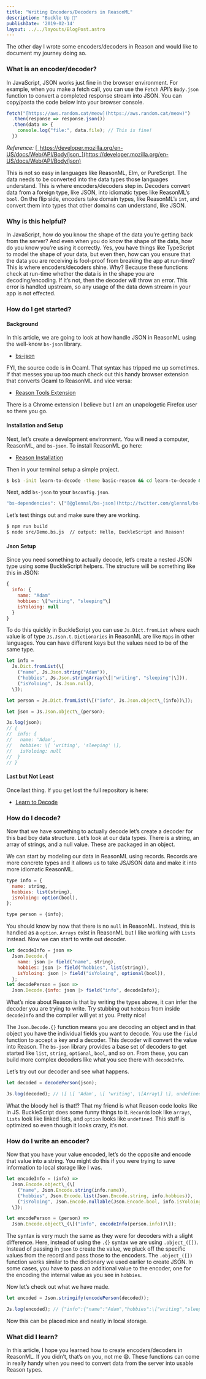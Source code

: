 ```yaml
---
title: "Writing Encoders/Decoders in ReasonML"
description: "Buckle Up 💺"
publishDate: '2019-02-14'
layout: ../../layouts/BlogPost.astro
---
```


The other day I wrote some encoders/decoders in Reason and would like to document my journey doing so.

### What is an encoder/decoder?

In JavaScript, JSON works just fine in the browser environment. For example, when you make a fetch call, you can use the `Fetch` API’s `Body.json` function to convert a completed response stream into JSON. You can copy/pasta the code below into your browser console.

```javascript
fetch("[https://aws.random.cat/meow](https://aws.random.cat/meow)")
  .then(response => response.json())
  .then(data => {
    console.log("file:", data.file); // This is fine!
  })
```

_Reference:_ [_https://developer.mozilla.org/en-US/docs/Web/API/Body/json_](https://developer.mozilla.org/en-US/docs/Web/API/Body/json)

This is not so easy in languages like ReasonML, Elm, or PureScript. The data needs to be converted into the data types those languages understand. This is where encoders/decoders step in. Decoders convert data from a foreign type, like JSON, into idiomatic types like ReasonML’s `bool`. On the flip side, encoders take domain types, like ReasonML’s `int`, and convert them into types that other domains can understand, like JSON.

### Why is this helpful?

In JavaScript, how do you know the shape of the data you’re getting back from the server? And even when you do know the shape of the data, how do you know you’re using it correctly. Yes, you have things like TypeScript to model the shape of your data, but even then, how can you ensure that the data you are receiving is fool-proof from breaking the app at run-time? This is where encoders/decoders shine. Why? Because these functions check at run-time whether the data is in the shape you are decoding/encoding. If it’s not, then the decoder will throw an error. This error is handled upstream, so any usage of the data down stream in your app is not effected.

### How do I get started?

#### Background

In this article, we are going to look at how handle JSON in ReasonML using the well-know `bs-json` library.

- [bs-json](https://github.com/glennsl/bs-json)

FYI, the source code is in Ocaml. That syntax has tripped me up sometimes. If that messes you up too much check out this handy browser extension that converts Ocaml to ReasonML and vice versa:

- [Reason Tools Extension](https://addons.mozilla.org/en-US/firefox/addon/reason-tools/?src=search)

There is a Chrome extension I believe but I am an unapologetic Firefox user so there you go.

#### Installation and Setup

Next, let’s create a development environment. You will need a computer, ReasonML, and `bs-json`. To install ReasonML go here:

- [Reason Installation](https://reasonml.github.io/docs/en/installation)

Then in your terminal setup a simple project.

```bash
$ bsb -init learn-to-decode -theme basic-reason && cd learn-to-decode && yarn install && yarn add @glennsl/bs-json
```

Next, add `bs-json` to your `bsconfig.json`.

```javascript
"bs-dependencies": \["[@glennsl/bs-json](http://twitter.com/glennsl/bs-json "Twitter profile for @glennsl/bs-json")"\],
```

Let’s test things out and make sure they are working.

```bash
$ npm run build
$ node src/Demo.bs.js  // output: Hello, BuckleScript and Reason!
```

#### Json Setup

Since you need something to actually decode, let’s create a nested JSON type using some BuckleScript helpers. The structure will be something like this in JSON:

```javascript
{
  info: {
    name: "Adam"
    hobbies: \["writing", "sleeping"\]
    isYoloing: null
  }
}
```

To do this quickly in BuckleScript you can use `Js.Dict.fromList` where each value is of type `Js.Json.t`. `Dictionaries` in ReasonML are like `Maps` in other languages. You can have different keys but the values need to be of the same type.

```javascript
let info =
  Js.Dict.fromList(\[
    ("name", Js.Json.string("Adam")),
    ("hobbies", Js.Json.stringArray(\[|"writing", "sleeping"|\])),
    ("isYoloing", Js.Json.null),
  \]);

let person = Js.Dict.fromList(\[("info", Js.Json.object\_(info))\]);

let json = Js.Json.object\_(person);

Js.log(json);
// {
//  info: {
//   name: 'Adam',
//   hobbies: \[ 'writing', 'sleeping' \],
//   isYoloing: null
//  }
// }
```

#### Last but Not Least

Once last thing. If you get lost the full repository is here:

- [Learn to Decode](https://github.com/arecvlohe/learn-to-decode)

### How do I decode?

Now that we have something to actually decode let’s create a decoder for this bad boy data structure. Let’s look at our data types. There is a string, an array of strings, and a null value. These are packaged in an object.

We can start by modeling our data in ReasonML using records. Records are more concrete types and it allows us to take JS/JSON data and make it into more idiomatic ReasonML.

```javascript
type info = {
  name: string,
  hobbies: list(string),
  isYoloing: option(bool),
};

type person = {info};
```

You should know by now that there is no `null` in ReasonML. Instead, this is handled as a `option`. `Arrays` exist in ReasonML but I like working with `Lists` instead. Now we can start to write out decoder.

```javascript
let decodeInfo = json =>
  Json.Decode.{
    name: json |> field("name", string),
    hobbies: json |> field("hobbies", list(string)),
    isYoloing: json |> field("isYoloing", optional(bool)),
  };
let decodePerson = json =>
  Json.Decode.{info: json |> field("info", decodeInfo)};
```

What’s nice about Reason is that by writing the types above, it can infer the decoder you are trying to write. Try stubbing out `hobbies` from inside `decodeInfo` and the compiler will yet at you. Pretty nice!

The `Json.Decode.{}` function means you are decoding an object and in that object you have the individual fields you want to decode. You use the `field` function to accept a key and a decoder. This decoder will convert the value into Reason. The `bs-json` library provides a base set of decoders to get started like `list`, `string`, `optional`, `bool`, and so on. From these, you can build more complex decoders like what you see there with `decodeInfo`.

Let’s try out our decoder and see what happens.

```javascript
let decoded = decodePerson(json);

Js.log(decoded); // \[ \[ 'Adam', \[ 'writing', \[Array\] \], undefined \] \]
```

What the bloody hell is that!? That my friend is what Reason code looks like in JS. BuckleScript does some funny things to it. `Record`s look like `arrays`, `lists` look like linked lists, and `option` looks like `undefined`. This stuff is optimized so even though it looks crazy, it’s not.

### How do I write an encoder?

Now that you have your value encoded, let’s do the opposite and encode that value into a string. You might do this if you were trying to save information to local storage like I was.

```javascript
let encodeInfo = (info) =>
  Json.Encode.object\_(\[
    ("name", Json.Encode.string(info.name)),
    ("hobbies", Json.Encode.list(Json.Encode.string, info.hobbies)),
    ("isYoloing", Json.Encode.nullable(Json.Encode.bool, info.isYoloing)),
  \]);

let encodePerson = (person) =>
  Json.Encode.object\_(\[("info", encodeInfo(person.info))\]);
```

The syntax is very much the same as they were for decoders with a slight difference. Here, instead of using the `.{}` syntax we are using `.object_([])`. Instead of passing in `json` to create the value, we pluck off the specific values from the record and pass those to the encoders. The `.object_([])` function works similar to the dictionary we used earlier to create JSON. In some cases, you have to pass an additional value to the encoder, one for the encoding the internal value as you see in `hobbies`.

Now let’s check out what we have made.

```javascript
let encoded = Json.stringify(encodePerson(decoded));

Js.log(encoded); // {"info":{"name":"Adam","hobbies":\["writing","sleeping"\],"isYoloing":null}}
```

Now this can be placed nice and neatly in local storage.

### What did I learn?

In this article, I hope you learned how to create encoders/decoders in ReasonML. If you didn’t, that’s on you, not me 😄. These functions can come in really handy when you need to convert data from the server into usable Reason types.
